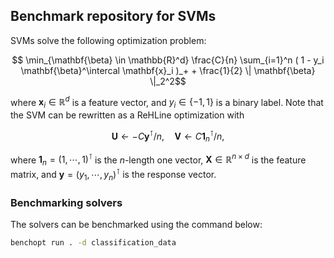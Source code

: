 ## Benchmark repository for SVMs

SVMs solve the following optimization problem:
```math
  \min_{\mathbf{\beta} \in \mathbb{R}^d} \frac{C}{n} \sum_{i=1}^n ( 1 - y_i \mathbf{\beta}^\intercal \mathbf{x}_i )_+ + \frac{1}{2} \| \mathbf{\beta} \|_2^2
```
where $\mathbf{x}_i \in \mathbb{R}^d$ is a feature vector, and $y_i \in \{-1, 1\}$ is a binary label. Note that the SVM can be rewritten as a ReHLine optimization with
```math
\mathbf{U} \leftarrow -C \mathbf{y}^\intercal/n, \quad
\mathbf{V} \leftarrow C \mathbf{1}^\intercal_n/n,
```
where $\mathbf{1}_n = (1, \cdots, 1)^\intercal$ is the $n$-length one vector, $\mathbf{X} \in \mathbb{R}^{n \times d}$ is the feature matrix, and $\mathbf{y} = (y_1, \cdots, y_n)^\intercal$ is the response vector.
### Benchmarking solvers

The solvers can be benchmarked using the command below:

```bash
benchopt run . -d classification_data
```

